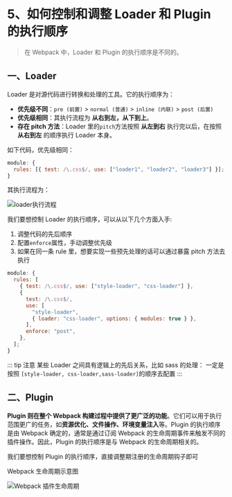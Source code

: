 # 5、如何控制和调整 Loader 和 Plugin 的执行顺序

> 在 Webpack 中，Loader 和 Plugin 的执行顺序是不同的。

## 一、Loader

Loader 是对源代码进行转换和处理的工具。它的执行顺序为：

- **优先级不同**：`pre (前置)` > `normal (普通)` > `inline (内联)` > `post (后置)`
- **优先级相同**：其执行流程为 **从右到左，从下到上**。
- **存在 pitch 方法**：Loader 里的`pitch`方法按照 **从左到右** 执行完以后，在按照 **从右到左** 的顺序执行 Loader 本身。

如下代码，优先级相同：

```js
module: {
  rules: [{ test: /\.css$/, use: ["loader1", "loader2", "loader3"] }];
}
```

其执行流程为：

![loader执行流程](/imgs/source/loader1.png)

我们要想控制 Loader 的执行顺序，可以从以下几个方面入手:

1. 调整代码的先后顺序
2. 配置`enforce`属性，手动调整优先级
3. 如果在同一条 rule 里，想要实现一些预先处理的话可以通过暴露 pitch 方法去执行

```javascript
module: {
  rules: [
    { test: /\.css$/, use: ["style-loader", "css-loader"] },
    {
      test: /\.css$/,
      use: [
        "style-loader",
        { loader: "css-loader", options: { modules: true } },
      ],
      enforce: "post",
    },
  ];
}
```

::: tip 注意
某些 Loader 之间具有逻辑上的先后关系，比如 sass 的处理：
一定是按照 `[style-loader, css-loader,sass-loader]`的顺序去配置
:::

## 二、Plugin

**Plugin 则在整个 Webpack 构建过程中提供了更广泛的功能**。它们可以用于执行范围更广的任务，如**资源优化、文件操作、环境变量注入**等。Plugin 的执行顺序是由 Webpack 确定的，通常是通过订阅 Webpack 的生命周期事件来触发不同的插件操作。因此，Plugin 的执行顺序是与 Webpack 的生命周期相关的。

我们要想控制 Plugin 的执行顺序，直接调整期注册的生命周期钩子即可


Webpack 生命周期示意图

![Webpack 插件生命周期](/imgs/source/plugin.jpg)
